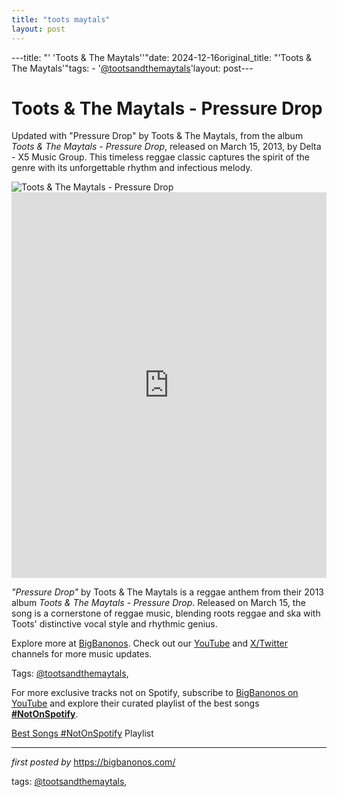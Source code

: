 ```yaml
---
title: "toots maytals"
layout: post
---
```

---title: "' 'Toots & The Maytals''"date: 2024-12-16original_title: "'Toots & The Maytals'"tags:  - '[@tootsandthemaytals](/tags/tootsandthemaytals/)'layout: post---<!-- Title of the Post --><h1 >Toots & The Maytals - Pressure Drop</h1> <!-- Introductory Text --><p >Updated with "Pressure Drop" by Toots & The Maytals, from the album *Toots & The Maytals - Pressure Drop*, released on March 15, 2013, by Delta - X5 Music Group. This timeless reggae classic captures the spirit of the genre with its unforgettable rhythm and infectious melody.</p> <!-- Featured Image --><div > <img src="https://m.media-amazon.com/images/I/51ztt383ZnL._UF1000,1000_QL80_.jpg" alt="Toots & The Maytals - Pressure Drop" /></div> <!-- YouTube Video Embed --><div > <iframe width="100%" height="617" src="https://www.youtube.com/embed/DKVB_CtU8XQ" title="Pressure Drop" frameborder="0" allow="accelerometer; autoplay; clipboard-write; encrypted-media; gyroscope; picture-in-picture; web-share" referrerpolicy="strict-origin-when-cross-origin" allowfullscreen></iframe></div> <!-- Song Information --><div > <p><em>"Pressure Drop"</em> by Toots & The Maytals is a reggae anthem from their 2013 album *Toots & The Maytals - Pressure Drop*. Released on March 15, the song is a cornerstone of reggae music, blending roots reggae and ska with Toots' distinctive vocal style and rhythmic genius.</p></div> <!-- Footer Links --><div > <p>Explore more at <a href="https://bigbanonos.com/" target="_blank">BigBanonos</a>. Check out our <a href="https://www.youtube.com/[@BigBanonos](/tags/BigBanonos/)" target="_blank">YouTube</a> and <a href="https://x.com/bigbanonos" target="_blank">X/Twitter</a> channels for more music updates.</p></div> <!-- Tags --><p >Tags: [@tootsandthemaytals](/tags/tootsandthemaytals/),</p><!--Subscribe and Playlist Links--><div>    <p>For more exclusive tracks not on Spotify, subscribe to <a href="https://www.youtube.com/[@BigBanonos](/tags/BigBanonos/)" target="_blank">BigBanonos on YouTube</a> and explore their curated playlist of the best songs <strong>[#NotOnSpotify](/tags/NotOnSpotify/)</strong>.</p>    <p><a href="https://www.youtube.com/playlist?list=PLtuNtuTatqI0kFahUCbtbfenC_ET5O_tr" target="_blank">Best Songs [#NotOnSpotify](/tags/NotOnSpotify/) Playlist<br /></a></p></div><hr /><p><em>first posted by</em> <a href="https://bigbanonos.com/" rel="noopener" target="_new">https://bigbanonos.com/</a></p><p>tags: [@tootsandthemaytals](/tags/tootsandthemaytals/),</p>